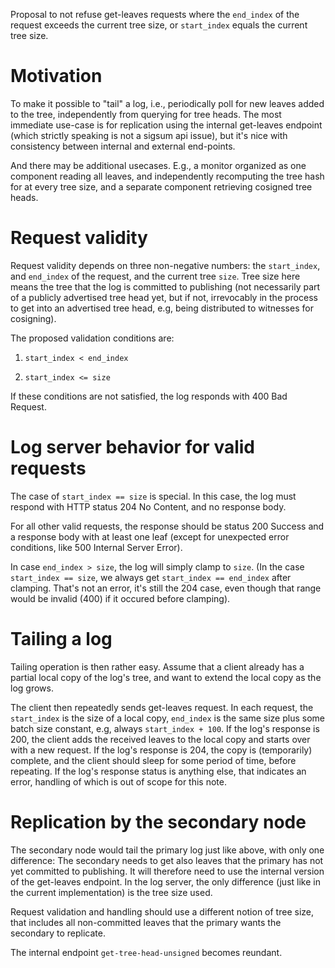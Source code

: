 Proposal to not refuse get-leaves requests where the `end_index` of
the request exceeds the current tree size, or `start_index` equals the
current tree size.

# Motivation

To make it possible to "tail" a log, i.e., periodically poll for new
leaves added to the tree, independently from querying for tree heads.
The most immediate use-case is for replication using the internal
get-leaves endpoint (which strictly speaking is not a sigsum api
issue), but it's nice with consistency between internal and external
end-points. 

And there may be additional usecases. E.g., a monitor organized as one
component reading all leaves, and independently recomputing the tree
hash for at every tree size, and a separate component retrieving
cosigned tree heads.

# Request validity

Request validity depends on three non-negative numbers: the
`start_index`, and `end_index` of the request, and the current tree
`size`. Tree size here means the tree that the log is committed to
publishing (not necessarily part of a publicly advertised tree head
yet, but if not, irrevocably in the process to get into an advertised
tree head, e.g, being distributed to witnesses for cosigning).

The proposed validation conditions are:

1. `start_index < end_index`
   
2. `start_index <= size`

If these conditions are not satisfied, the log responds with 400 Bad
Request. 

# Log server behavior for valid requests

The case of `start_index == size` is special. In this case, the
log must respond with HTTP status 204 No Content, and no response
body. 

For all other valid requests, the response should be status 200
Success and a response body with at least one leaf (except for
unexpected error conditions, like 500 Internal Server Error).

In case `end_index > size`, the log will simply clamp to `size`. (In
the case `start_index == size`, we always get `start_index ==
end_index` after clamping. That's not an error, it's still the 204
case, even though that range would be invalid (400) if it occured
before clamping).

# Tailing a log

Tailing operation is then rather easy. Assume that a client already
has a partial local copy of the log's tree, and want to extend the
local copy as the log grows.

The client then repeatedly sends get-leaves request. In each request,
the `start_index` is the size of a local copy, `end_index` is the same
size plus some batch size constant, e.g, always `start_index + 100`.
If the log's response is 200, the client adds the received leaves to
the local copy and starts over with a new request. If the log's
response is 204, the copy is (temporarily) complete, and the client
should sleep for some period of time, before repeating. If the log's
response status is anything else, that indicates an error, handling of
which is out of scope for this note.

# Replication by the secondary node

The secondary node would tail the primary log just like above, with
only one difference: The secondary needs to get also leaves that the
primary has not yet committed to publishing. It will therefore need to
use the internal version of the get-leaves endpoint. In the log
server, the only difference (just like in the current implementation)
is the tree size used. 

Request validation and handling should use a different notion of tree
size, that includes all non-committed leaves that the primary wants
the secondary to replicate.

The internal endpoint `get-tree-head-unsigned` becomes reundant.
